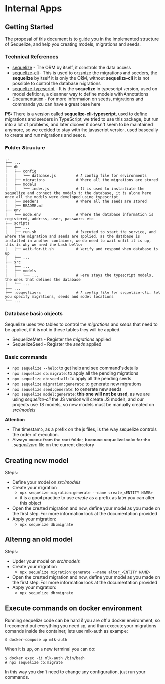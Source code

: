 # Internal Apps

## Getting Started
The proposal of this document is to guide you in the implemented structure of Sequelize, and help you creating models, migrations and seeds.

### Technical References 

* [sequelize](https://www.npmjs.com/package/sequelize/)  - The ORM by itself, it constrols the data access
* [sequelize-cli](https://www.npmjs.com/package/sequelize-cli/) - This is used to orzanize the migrations and seeders, the **sequelize** by itself it is only the ORM, without **sequelize-cli** it is not possible to control the database migrations
* [sequelize-typescript](https://www.npmjs.com/package/sequelize-typescript/) - It is the **sequelize** in typescript version, used on model defitions, a cleanner way to define models with Annotations 
* [Documentation](http://docs.sequelizejs.com/) - For more information on seeds, migrations and commands you can have a great base here 

**PS:** There is a version called **sequelize-cli-typescript**, used to define migrations and seeders in TypeScript, we tried to use this package, but run into a lot of problems, and later dicover it doesn't seem to be maintained anymore, so we decided to stay with the javascript version, used basecally to create and run migrations and seeds.

### Folder Structure 

```
..
├── ...
├── db							
|	├── config
|	|	└── database.js			# A config file for environments
|	├── migrations				# Where all the migrations are stored
|	├── models
|	|	└── index.js			# It is used to instantiate the sequelize and connect the models to the database, it is alone here once all the models were developed using typescript
|	|── seeders					# Where all the seeds are stored
|	|── README.md
├── env
|	└── node.env				# Where the database information is registered, address, user, passwords etc
├── scripts
|	├── ...
|	|── run.sh					# Executed to start the service, and where the migration and seeds are applied, as the database is installed in another container, we do need to wait until it is up, this is why we need the bash bellow
|	|── wait-for-it.sh			# Verify and respond when database is up
|	├── ...
├── src
|	├── ...
|	├── models
|	|	└── ...					# Here stays the typescript models, the ones that defines the database
|	└── ...
├── ...
├── .sequelizerc				# A config file for sequelize-cli, let you specify migrations, seeds and model locations
└── ...
```

### Database basic objects 
Sequelize uses two tables to control the *migrations* and *seeds* that need to be applied, if it is not in these tables they will be applied.

* SequelizeMeta - Register the *migrations* applied
* SequelizeSeed - Register the *seeds* applied

### Basic commands
 - `npx sequelize --help`: to get help and see command's details
 - `npx sequelize db:migrate`: to apply all the pending migrations
 - `npx sequelize db:seed:all`: to apply all the pending seeds
 - `npx sequelize migration:generate`:  to generate new migrations
 - `npx sequelize seed:generate`: to generate new seeds
 - `npx sequelize model:generate`: **this one will not be used**, as we are using *sequelize-cli* the JS version will create JS models, and our projects use TS models, so new models must be manually created on *src/models*

**Attention**
 - The timestamp, as a prefix on the js files, is the way sequelize controls the order of execution.
 - Always execut from the root folder, because sequelize looks for the *.sequelizerc* file on the current directory

## Creating new model

Steps:

 - Define your model on *src/models*
 - Create your migration
	 - `npx sequelize migration:generate --name create_<ENTITY NAME>`
	 - it is a good practice to use *create* as a prefix as later you can alter this object
 - Open the created migration and now, define your model as you made on the first step. For more information look at the documentation provided
 - Apply your migration:
	 - `npx sequelize db:migrate`

## Altering an old model

Steps:

 - Upder your model on *src/models*
 - Create your migration
	 - `npx sequelize migration:generate --name alter_<ENTITY NAME>`
 - Open the created migration and now, define your model as you made on the first step. For more information look at the documentation provided
 - Apply your migration:
	 - `npx sequelize db:migrate`

## Execute commands on docker environment

Running sequelize code can be hard if you are off a docker environment, so I recomend put everything you need up, and than execute your migrations comands inside the container, lets use mlk-auth as example:

    $ docker-compose up mlk-auth 
    
When it is up, on a new terminal you can do:
    
    $ docker exec -it mlk-auth /bin/bash
    # npx sequelize db:migrate

In this way you don't need to change any configuration, just run your commands.

